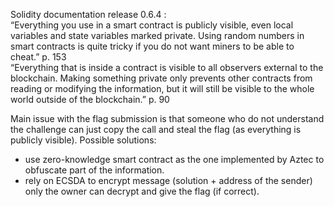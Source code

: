 <!---
The smart contract could be changed in way that submissions does not reveal any valuable information that can be used by other players.

After the registration of a player he should proceed with sharing a public key of a asymetric key pair with the smart contract. 

The player will generate the symetric key pair on his side (this could also be automated with a UI). 
The user need to store his private key somewhere. Because all of his submissions will be encrypted with the 
-->

Solidity documentation release 0.6.4 : <br/>
“Everything you use in a smart contract is publicly visible, even local variables and state variables marked private. Using random numbers in smart contracts is quite tricky if you do not want miners to be able to cheat.” p. 153 <br/>
“Everything that is inside a contract is visible to all observers external to the blockchain. Making something private only prevents other contracts from reading or modifying the information, but it will still be visible to the whole world outside of the blockchain.” p. 90<br/>

Main issue with the flag submission is that someone who do not understand the challenge can just copy the call and steal the flag (as everything is publicly visible). Possible solutions:
- use zero-knowledge smart contract as the one implemented by Aztec to obfuscate part of the information.
- rely on ECSDA to encrypt message (solution + address of the sender) only the owner can decrypt and give the flag (if correct).
